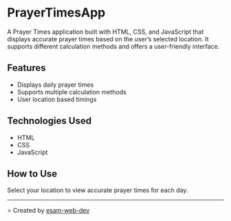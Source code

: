 # PrayerTimesApp

A Prayer Times application built with HTML, CSS, and JavaScript that displays accurate prayer times based on the user’s selected location. It supports different calculation methods and offers a user-friendly interface.

## Features

- Displays daily prayer times
- Supports multiple calculation methods
- User location based timings

## Technologies Used

- HTML
- CSS
- JavaScript

## How to Use

Select your location to view accurate prayer times for each day.

---

⭐️ Created by [esam-web-dev](https://github.com/esam-web-dev)
